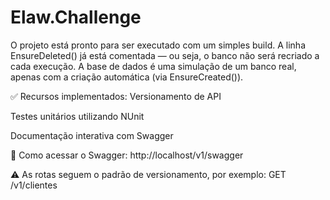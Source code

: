 # Elaw.Challenge

O projeto está pronto para ser executado com um simples build. A linha EnsureDeleted() já está comentada — ou seja, o banco não será recriado a cada execução. A base de dados é uma simulação de um banco real, apenas com a criação automática (via EnsureCreated()).

✅ Recursos implementados:
Versionamento de API

Testes unitários utilizando NUnit

Documentação interativa com Swagger

🔗 Como acessar o Swagger:
http://localhost/v1/swagger

⚠️ As rotas seguem o padrão de versionamento, por exemplo:
GET /v1/clientes